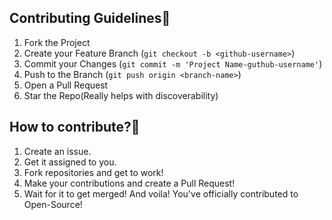 ## Contributing Guidelines📕
1. Fork the Project
2. Create your Feature Branch (`git checkout -b <github-username>`)
3. Commit your Changes (`git commit -m 'Project Name-guthub-username'`)
4. Push to the Branch (`git push origin <branch-name>`)
5. Open a Pull Request
6. Star the Repo(Really helps with discoverability)

## How to contribute?💪
1. Create an issue.
2. Get it assigned to you.
3. Fork repositories and get to work!
4. Make your contributions and create a Pull Request!
5. Wait for it to get merged!
And voila! You've officially contributed to Open-Source!
